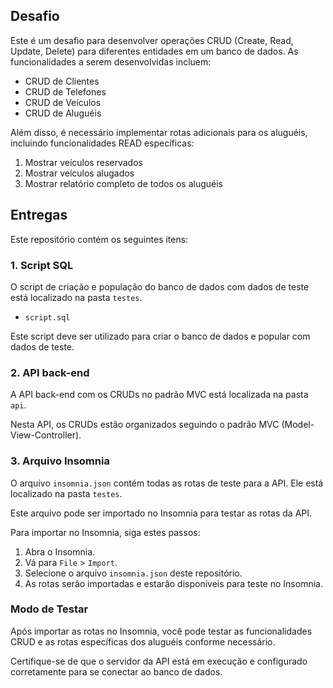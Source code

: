 ## Desafio

Este é um desafio para desenvolver operações CRUD (Create, Read, Update, Delete) para diferentes entidades em um banco de dados. As funcionalidades a serem desenvolvidas incluem:

- CRUD de Clientes
- CRUD de Telefones
- CRUD de Veículos
- CRUD de Aluguéis

Além disso, é necessário implementar rotas adicionais para os aluguéis, incluindo funcionalidades READ específicas:

1. Mostrar veículos reservados
2. Mostrar veículos alugados
3. Mostrar relatório completo de todos os aluguéis

## Entregas

Este repositório contém os seguintes itens:

### 1. Script SQL

O script de criação e população do banco de dados com dados de teste está localizado na pasta `testes`.

- `script.sql`

Este script deve ser utilizado para criar o banco de dados e popular com dados de teste.

### 2. API back-end

A API back-end com os CRUDs no padrão MVC está localizada na pasta `api`.

Nesta API, os CRUDs estão organizados seguindo o padrão MVC (Model-View-Controller).

### 3. Arquivo Insomnia

O arquivo `insomnia.json` contém todas as rotas de teste para a API. Ele está localizado na pasta `testes`.

Este arquivo pode ser importado no Insomnia para testar as rotas da API.

Para importar no Insomnia, siga estes passos:

1. Abra o Insomnia.
2. Vá para `File` > `Import`.
3. Selecione o arquivo `insomnia.json` deste repositório.
4. As rotas serão importadas e estarão disponíveis para teste no Insomnia.

### Modo de Testar

Após importar as rotas no Insomnia, você pode testar as funcionalidades CRUD e as rotas específicas dos aluguéis conforme necessário.

Certifique-se de que o servidor da API está em execução e configurado corretamente para se conectar ao banco de dados.
